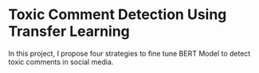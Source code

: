 # Toxic Comment Detection Using Transfer Learning 
In this project, I propose four strategies to fine tune BERT Model to detect toxic comments in social media. 
